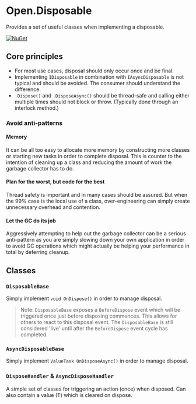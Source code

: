 # Open.Disposable

Provides a set of useful classes when implementing a disposable.

[![NuGet](https://img.shields.io/nuget/v/Open.Disposable.svg)](https://www.nuget.org/packages/Open.Disposable/)

## Core principles

* For most use cases, disposal should only occur once and be final.
* Implementing `IDisposable` in combination with `IAsyncDisposable` is not typical and should be avoided.  The consumer should understand the difference.
* `.Dispose()` and `.DisposeAsync()` should be thread-safe and calling either multiple times should not block or throw. (Typically done through an interlock method.)

### Avoid anti-patterns

#### Memory

It can be all too easy to allocate more memory by constructing more classes or starting new tasks in order to complete disposal.  This is counter to the intention of cleaning up a class and reducing the amount of work the garbage collector has to do.

#### Plan for the worst, but code for the best

Thread safety is important and in many cases should be assured.  But when the 99% case is the local use of a class, over-engineering can simply create unnecessary overhead and contention.

#### Let the GC do its job

Aggressively attempting to help out the garbage collector can be a serious anti-pattern as you are simply slowing down your own application in order to avoid GC operations which might actually be helping your performance in total by deferring cleanup.

## Classes

### `DisposableBase`

Simply implement `void OnDispose()` in order to manage disposal.

> Note: `DisposableBase` exposes a `BeforeDispose` event which will be triggered once just before disposing commences.  This allows for others to react to this disposal event.  The `DisposableBase` is still considered 'live' until after the `BeforeDispose` event cycle has completed.

### `AsyncDisposableBase`

Simply implement `ValueTask OnDisposeAsync()` in order to manage disposal.

### `DisposeHandler` & `AsyncDisposeHandler`

A simple set of classes for triggering an action (once) when disposed.  Can also contain a value (T) which is cleared on dispose.
